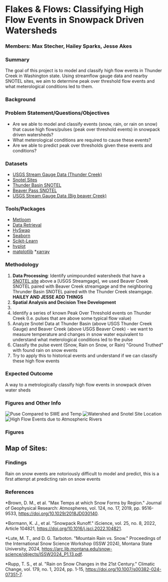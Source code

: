 # Flakes & Flows: Classifying High Flow Events in Snowpack Driven Watersheds

### Members: Max Stecher, Hailey Sparks, Jesse Akes

### Summary
The goal of this project is to model and classify high flow events in Thunder Creek in Washington state. Using streamflow gauge data and nearby SNOTEL sites, we aim to determine peak over threshold flow events and what meterological conditions led to them. 

### Background

### Problem Statement/Questions/Objectives
* Are we able to model and classify events (snow, rain, or rain on snow) that cause high flows/pulses (peak over threshold events) in snowpack driven watersheds?
* What meterological conditions are required to cause these events?
* Are we able to predict peak over thresholds given these events and conditions? 

### Datasets
* [USGS Stream Gauge Data (Thunder Creek)](https://waterdata.usgs.gov/monitoring-location/12175500/#dataTypeId=continuous-00060-0&period=P7D&showMedian=false)
* [Snotel Sites](https://www.arcgis.com/apps/mapviewer/index.html?layers=719ef67bd41047bd952e497cbe6961d0)
* [Thunder Basin SNOTEL](https://wcc.sc.egov.usda.gov/nwcc/site?sitenum=817)
* [Beaver Pass SNOTEL](https://wcc.sc.egov.usda.gov/nwcc/site?sitenum=990)
* [USGS Stream Gauge Data (Big beaver Creek)](https://waterdata.usgs.gov/monitoring-location/12172000/#dataTypeId=continuous-00065-0&period=P7D&showMedian=false)

### Tools/Packages
* [Metloom](https://github.com/M3Works/metloom)
* [Data Retrieval](https://github.com/DOI-USGS/dataretrieval-python)
* [HySwap](https://github.com/DOI-USGS/hyswap)
* [Seaborn](https://seaborn.pydata.org/)
* [Scikit-Learn](https://scikit-learn.org/stable/)
* [hvplot](https://github.com/holoviz/hvplot)
* [matplotlib](https://matplotlib.org/)
*[xarray](https://docs.xarray.dev/en/stable/)
### Methodology
1. **Data Processing**: Identify unimpounded watersheds that have a [SNOTEL site](https://www.nrcs.usda.gov/wps/portal/wcc/home/aboutUs/monitoringPrograms/automatedSnowMonitoring/) above a [USGS Streamgage], we used Beaver Creek SNOTEL paired with Beaver Creek streamgage and the neighboring Thrunder Basin SNOTEL paired with the Thunder Creek steamgage. **HAILEY AND JESSE ADD THINGS**
2. **Spatial Analysis and Decision Tree Development**
3. 
1. Identify a series of known Peak Over Threshold events on Thunder Creek (I.e. pulses that are above some typical flow value)
2. Analyze Snotel Data at Thunder Basin (above USGS Thunder Creek Gauge) and Beaver Creek (above USGS Beaver Creek) - we want to measure temperature and changes in snow water equivalent to understand what meterological conditions led to the pulse
3. Classify the pulse event (Snow, Rain on Snow, or Rain) "Ground Truthed" with found rain on snow events
4. Try to apply this to historical events and understand if we can classify these high flow events

### Expected Outcome
A way to a metrologically classify high flow events in snowpack driven water sheds

### Figures and Other Info

![Puse Compared to SWE and Temp](https://github.com/user-attachments/assets/975313d4-2340-4e98-b6b6-04e78b2936f8)
![Watershed and Snotel Site Location](https://github.com/user-attachments/assets/fb5304a3-1864-4fce-9a2d-9f736e7df56a)
![High Flow Events due to Atmospheric Rivers](https://github.com/user-attachments/assets/628b471f-1047-44ea-9f15-c0719335b86b)
### Figures
## Map of Sites:

### Findings
Rain on snow events are notoriously difficult to model and predict, this is a first attempt at predicting rain on snow events
### References
*Brown, D. M., et al. "Max Temps at which Snow Forms by Region." Journal of Geophysical Research: Atmospheres, vol. 124, no. 17, 2019, pp. 9516-9533, https://doi.org/10.1029/2018JD030140.

*Bormann, K. J., et al. "Snowpack Runoff." iScience, vol. 25, no. 8, 2022, Article 104821, https://doi.org/10.1016/j.isci.2022.104821.

*Lute, M. T., and D. G. Tarboton. "Mountain Rain vs. Snow." Proceedings of the International Snow Science Workshop (ISSW 2024), Montana State University, 2024, https://arc.lib.montana.edu/snow-science/objects/ISSW2024_P1.13.pdf.

*Rupp, T. S., et al. "Rain on Snow Changes in the 21st Century." Climatic Change, vol. 179, no. 1, 2024, pp. 1-15, https://doi.org/10.1007/s00382-024-07351-7.

